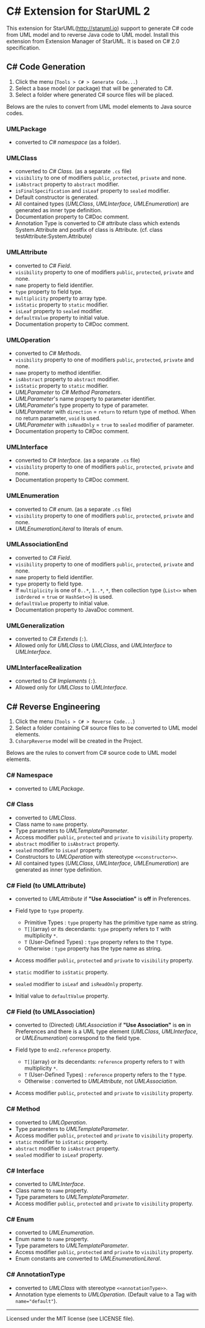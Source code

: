 C# Extension for StarUML 2
============================

This extension for StarUML(http://staruml.io) support to generate C# code from UML model and to reverse Java code to UML model. Install this extension from Extension Manager of StarUML. It is based on C# 2.0 specification.

C# Code Generation
--------------------

1. Click the menu (`Tools > C# > Generate Code...`)
2. Select a base model (or package) that will be generated to C#.
3. Select a folder where generated C# source files will be placed.

Belows are the rules to convert from UML model elements to Java source codes.

### UMLPackage

* converted to _C# namespace_ (as a folder).

### UMLClass

* converted to _C# Class_. (as a separate `.cs` file)
* `visibility` to one of modifiers `public`, `protected`, `private` and none.
* `isAbstract` property to `abstract` modifier.
* `isFinalSpecification` and `isLeaf` property to `sealed` modifier.
* Default constructor is generated.
* All contained types (_UMLClass_, _UMLInterface_, _UMLEnumeration_) are generated as inner type definition.
* Documentation property to C#Doc comment.
* Annotation Type is converted to C# attribute class which extends System.Attribute and postfix of class is Attribute. 
  (cf. class testAttribute:System.Attribute)

### UMLAttribute

* converted to _C# Field_.
* `visibility` property to one of modifiers `public`, `protected`, `private` and none.
* `name` property to field identifier.
* `type` property to field type.
* `multiplicity` property to array type.
* `isStatic` property to `static` modifier.
* `isLeaf` property to `sealed` modifier.
* `defaultValue` property to initial value.
* Documentation property to C#Doc comment.

### UMLOperation

* converted to _C# Methods_.
* `visibility` property to one of modifiers `public`, `protected`, `private` and none.
* `name` property to method identifier.
* `isAbstract` property to `abstract` modifier.
* `isStatic` property to `static` modifier.
* _UMLParameter_ to _C# Method Parameters_.
* _UMLParameter_'s name property to parameter identifier.
* _UMLParameter_'s type property to type of parameter.
* _UMLParameter_ with `direction` = `return` to return type of method. When no return parameter, `void` is used.
* _UMLParameter_ with `isReadOnly` = `true` to `sealed` modifier of parameter.
* Documentation property to C#Doc comment.

### UMLInterface

* converted to _C# Interface_.  (as a separate `.cs` file)
* `visibility` property to one of modifiers `public`, `protected`, `private` and none.
* Documentation property to C#Doc comment.

### UMLEnumeration

* converted to _C# enum_.  (as a separate `.cs` file)
* `visibility` property to one of modifiers `public`, `protected`, `private` and none.
* _UMLEnumerationLiteral_ to literals of enum.

### UMLAssociationEnd

* converted to _C# Field_.
* `visibility` property to one of modifiers `public`, `protected`, `private` and none.
* `name` property to field identifier.
* `type` property to field type.
* If `multiplicity` is one of `0..*`, `1..*`, `*`, then collection type (`List<>` when `isOrdered` = `true` or `HashSet<>`) is used.
* `defaultValue` property to initial value.
* Documentation property to JavaDoc comment.

### UMLGeneralization

* converted to _C# Extends_ (`:`).
* Allowed only for _UMLClass_ to _UMLClass_, and _UMLInterface_ to _UMLInterface_.

### UMLInterfaceRealization

* converted to _C# Implements_ (`:`).
* Allowed only for _UMLClass_ to _UMLInterface_.



C# Reverse Engineering
------------------------

1. Click the menu (`Tools > C# > Reverse Code...`)
2. Select a folder containing C# source files to be converted to UML model elements.
3. `CsharpReverse` model will be created in the Project.

Belows are the rules to convert from C# source code to UML model elements.

### C# Namespace

* converted to _UMLPackage_.

### C# Class

* converted to _UMLClass_.
* Class name to `name` property.
* Type parameters to _UMLTemplateParameter_.
* Access modifier `public`, `protected` and  `private` to `visibility` property.
* `abstract` modifier to `isAbstract` property.
* `sealed` modifier to `isLeaf` property.
* Constructors to _UMLOperation_ with stereotype `<<constructor>>`.
* All contained types (_UMLClass_, _UMLInterface_, _UMLEnumeration_) are generated as inner type definition. 


### C# Field (to UMLAttribute)

* converted to _UMLAttribute_ if __"Use Association"__ is __off__ in Preferences.
* Field type to `type` property.

    * Primitive Types : `type` property has the primitive type name as string.
    * `T[]`(array) or its decendants: `type` property refers to `T` with multiplicity `*`.
    * `T` (User-Defined Types)  : `type` property refers to the `T` type.
    * Otherwise : `type` property has the type name as string.
    
* Access modifier `public`, `protected` and  `private` to `visibility` property.
* `static` modifier to `isStatic` property.
* `sealed` modifier to `isLeaf` and `isReadOnly` property.
* Initial value to `defaultValue` property.

### C# Field (to UMLAssociation)

* converted to (Directed) _UMLAssociation_ if __"Use Association"__ is __on__ in Preferences and there is a UML type element (_UMLClass_, _UMLInterface_, or _UMLEnumeration_) correspond to the field type.
* Field type to `end2.reference` property.

    * `T[]`(array) or its decendants: `reference` property refers to `T` with multiplicity `*`.
    * `T` (User-Defined Types)  : `reference` property refers to the `T` type.
    * Otherwise : converted to _UMLAttribute_, not _UMLAssociation_.

* Access modifier `public`, `protected` and  `private` to `visibility` property. 

### C# Method

* converted to _UMLOperation_.
* Type parameters to _UMLTemplateParameter_.
* Access modifier `public`, `protected` and  `private` to `visibility` property.
* `static` modifier to `isStatic` property.
* `abstract` modifier to `isAbstract` property.
* `sealed` modifier to `isLeaf` property. 

### C# Interface

* converted to _UMLInterface_.
* Class name to `name` property.
* Type parameters to _UMLTemplateParameter_.
* Access modifier `public`, `protected` and  `private` to `visibility` property. 

### C# Enum

* converted to _UMLEnumeration_.
* Enum name to `name` property.
* Type parameters to _UMLTemplateParameter_.
* Access modifier `public`, `protected` and  `private` to `visibility` property.
* Enum constants are converted to _UMLEnumerationLiteral_. 

### C# AnnotationType

* converted to _UMLClass_ with stereotype `<<annotationType>>`.
* Annotation type elements to _UMLOperation_. (Default value to a Tag with `name="default"`). 


---

Licensed under the MIT license (see LICENSE file).
